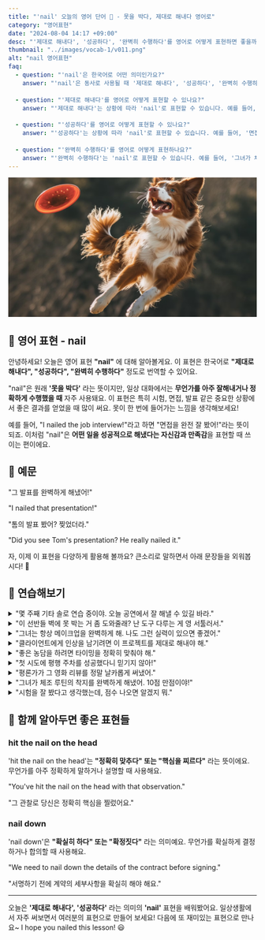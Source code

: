 ```yaml
---
title: "'nail' 오늘의 영어 단어 🔨 - 못을 박다, 제대로 해내다 영어로"
category: "영어표현"
date: "2024-08-04 14:17 +09:00"
desc: "'제대로 해내다', '성공하다', '완벽히 수행하다'를 영어로 어떻게 표현하면 좋을까요? '면접을 완전 잘 봤어!', '이 프로젝트를 제대로 해내야 해' 등을 영어로 표현하는 법을 배워봅시다. 다양한 예문을 통해서 연습하고 본인의 표현으로 만들어 보세요."
thumbnail: "../images/vocab-1/v011.png"
alt: "nail 영어표현"
faq:
  - question: "'nail'은 한국어로 어떤 의미인가요?"
    answer: "'nail'은 동사로 사용될 때 '제대로 해내다', '성공하다', '완벽히 수행하다'라는 의미를 가집니다. 중요한 상황에서 좋은 결과를 얻었을 때 주로 사용됩니다."

  - question: "'제대로 해내다'를 영어로 어떻게 표현할 수 있나요?"
    answer: "'제대로 해내다'는 상황에 따라 'nail'로 표현할 수 있습니다. 예를 들어, '그 발표를 완벽하게 해냈어!'는 'I nailed that presentation!'로 말할 수 있습니다."

  - question: "'성공하다'를 영어로 어떻게 표현할 수 있나요?"
    answer: "'성공하다'는 상황에 따라 'nail'로 표현할 수 있습니다. 예를 들어, '면접을 완전 잘 봤어!'는 'I totally nailed that job interview!'로 말할 수 있습니다."

  - question: "'완벽히 수행하다'를 영어로 어떻게 표현하나요?"
    answer: "'완벽히 수행하다'는 'nail'로 표현할 수 있습니다. 예를 들어, '그녀가 체조 루틴의 착지를 완벽하게 해냈어'는 'She nailed the landing in her gymnastics routine'으로 표현할 수 있습니다."
---
```


![nailed it](../images/vocab-1/v011-1.png)

## 🌟 영어 표현 - nail

안녕하세요! 오늘은 영어 표현 **"nail"** 에 대해 알아볼게요. 이 표현은 한국어로 **"제대로 해내다", "성공하다", "완벽히 수행하다"** 정도로 번역할 수 있어요.

"nail"은 원래 **'못을 박다'** 라는 뜻이지만, 일상 대화에서는 **무언가를 아주 잘해내거나 정확하게 수행했을 때** 자주 사용돼요. 이 표현은 특히 시험, 면접, 발표 같은 중요한 상황에서 좋은 결과를 얻었을 때 많이 써요. 못이 한 번에 들어가는 느낌을 생각해보세요!

예를 들어, "I nailed the job interview!"라고 하면 "면접을 완전 잘 봤어!"라는 뜻이 되죠. 이처럼 "nail"은 **어떤 일을 성공적으로 해냈다는 자신감과 만족감**을 표현할 때 쓰이는 편이에요.

<script async src="https://pagead2.googlesyndication.com/pagead/js/adsbygoogle.js?client=ca-pub-1465612013356152"
     crossorigin="anonymous"></script>
<!-- engple-horizontal-ad -->

<div 
  data-inline-banner="🎉 새해에는 스픽 AI와 함께 영어 공부하자" 
  data-inline-banner-subtext="설날 특별 할인으로 60%할인 + 추가 7만원 할인! (~2/3)" 
  data-inline-banner-link="https://app.usespeak.com/kr-ko/sale/kr-affiliate-special/?ref=engple-inline"
  data-inline-banner-caption="해당 링크를 통해 구매시 일정액의 수수료를 지급받습니다.">
</div>

## 📖 예문

"그 발표를 완벽하게 해냈어!"

"I nailed that presentation!"

"톰의 발표 봤어? 찢었더라."

"Did you see Tom's presentation? He really nailed it."

자, 이제 이 표현을 다양하게 활용해 볼까요? 큰소리로 말하면서 아래 문장들을 외워봅시다! 🚀

## 💬 연습해보기

<details>
<summary>"몇 주째 기타 솔로 연습 중이야. 오늘 공연에서 잘 해낼 수 있길 바라."</summary>
<span>"I've been practicing my guitar solo for weeks. I <a href="/blog/성공하면-좋겠어-영어표현/">hope</a> I nail it at the gig tonight."</span>
</details>

<details>
<summary>"이 선반들 벽에 못 박는 거 좀 도와줄래? 난 도구 다루는 게 영 서툴러서."</summary>
<span>"Can you help me nail these shelves to the wall? I'm not great with tools."</span>
</details>

<details>
<summary>"그녀는 항상 메이크업을 완벽하게 해. 나도 그런 실력이 있으면 좋겠어."</summary>
<span>"She always nails her makeup. <a href="/blog/in-english/118.i-wish/">I wish</a> I had her skills!"</span>
</details>

<details>
<summary>"클라이언트에게 인상을 남기려면 이 프로젝트를 제대로 해내야 해."</summary>
<span>"We've got to nail this project if we want to impress the client."</span>
</details>

<details>
<summary>"좋은 농담을 하려면 타이밍을 정확히 맞춰야 해."</summary>
<span>"You've got to nail your timing if you want to tell a good joke."</span>
</details>

<details>
<summary>"첫 시도에 평행 주차를 성공했다니 믿기지 않아!"</summary>
<span>"I can't believe I nailed that parallel parking on the first try!"</span>
</details>

<details>
<summary>"평론가가 그 영화 리뷰를 정말 날카롭게 써냈어."</summary>
<span>"The critic really nailed it in his <a href="/blog/in-english/251.review/">review</a> of the movie."</span>
</details>

<details>
<summary>"그녀가 체조 루틴의 착지를 완벽하게 해냈어. 10점 만점이야!"</summary>
<span>"She nailed the landing in her gymnastics routine. Perfect 10!"</span>
</details>

<details>
<summary>"시험을 잘 봤다고 생각했는데, 점수 나오면 알겠지 뭐."</summary>
<span>"I thought I nailed the exam, but I guess we'll see when we get our grades back."</span>
</details>

## 🤝 함께 알아두면 좋은 표현들

### hit the nail on the head

'hit the nail on the head'는 **"정확히 맞추다" 또는 "핵심을 찌르다"** 라는 뜻이에요. 무언가를 아주 정확하게 말하거나 설명할 때 사용해요.

"You've hit the nail on the head with that observation."

"그 관찰로 당신은 정확히 핵심을 찔렀어요."

### nail down

'nail down'은 **"확실히 하다" 또는 "확정짓다"** 라는 의미예요. 무언가를 확실하게 결정하거나 합의할 때 사용해요.

"We need to nail down the details of the contract before signing."

"서명하기 전에 계약의 세부사항을 확실히 해야 해요."

---

오늘은 **'제대로 해내다', '성공하다'** 라는 의미의 **'nail'** 표현을 배워봤어요. 일상생활에서 자주 써보면서 여러분의 표현으로 만들어 보세요! 다음에 또 재미있는 표현으로 만나요~ I hope you nailed this lesson! 😃
